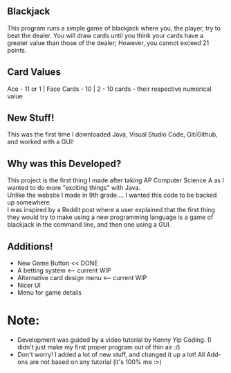 ## Blackjack

This program runs a simple game of blackjack where you, the player, try to beat the dealer.
You will draw cards until you think your cards have a greater value than those of the dealer; However, you cannot exceed 21 points.

## Card Values
Ace - 11 or 1 | 
Face Cards  - 10 |
2 - 10 cards - their respective numerical value

## New Stuff!

This was the first time I downloaded Java, Visual Studio Code, Git/Github, and worked with a GUI!

## Why was this Developed?

This project is the first thing I made after taking AP Computer Science A as I wanted to do more "exciting things" with Java.  
Unlike the website I made in 9th grade.... I wanted this code to be backed up somewhere.   
I was inspired by a Reddit post where a user explained that the first thing they would try to make using a new programming language is a game of blackjack in the command line, and then one using a GUI.  

## Additions!
- New Game Button << DONE
- A betting system <-- current WIP
- Alternative card design menu <-- current WIP
- Nicer UI
- Menu for game details


# Note:
  - Development was guided by a video tutorial by Kenny Yip Coding. (I didn't just make my first proper program out of thin air :/)
  - Don't worry! I added a lot of new stuff, and changed it up a lot! All Add-ons are not based on any tutorial (it's 100% me :>)
